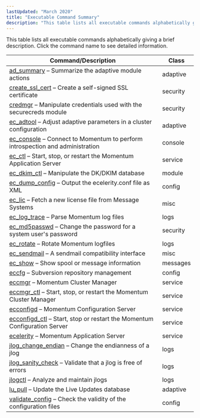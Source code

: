 ```yaml
---
lastUpdated: "March 2020"
title: "Executable Command Summary"
description: "This table lists all executable commands alphabetically giving a brief description Click the command name to see detailed information Table 68 1 Executable commands Command Description Class ad summary Summarize the adaptive module actions adaptive create ssl cert Create a self signed SSL certificate security credmgr Manipulate credentials used with..."
---
```


This table lists all executable commands alphabetically giving a brief description. Click the command name to see detailed information.

<a name="exe.commands-all"></a> 


| Command/Description | Class |
| --- | --- |
| [ad_summary](/momentum/4/executable/ad-summary) – Summarize the adaptive module actions | adaptive |
| [create_ssl_cert](/momentum/4/executable/create-ssl-cert) – Create a self-signed SSL certificate | security |
| [credmgr](/momentum/4/executable/credmgr) – Manipulate credentials used with the securecreds module | security |
| [ec_adtool](/momentum/4/executable/ec-adtool) – Adjust adaptive parameters in a cluster configuration | adaptive |
| [ec_console](/momentum/4/executable/ec-console) – Connect to Momentum to perform introspection and administration | console |
| [ec_ctl](/momentum/4/executable/ec-ctl) – Start, stop, or restart the Momentum Application Server | service |
| [ec_dkim_ctl](/momentum/4/executable/ec-dkim-ctl) – Manipulate the DK/DKIM database | module |
| [ec_dump_config](/momentum/4/executable/ec-dump-config) – Output the ecelerity.conf file as XML | config |
| [ec_lic](/momentum/4/executable/ec-lic) – Fetch a new license file from Message Systems | misc |
| [ec_log_trace](/momentum/4/executable/ec-log-trace) – Parse Momentum log files | logs |
| [ec_md5passwd](/momentum/4/executable/ec-md-5-passwd) – Change the password for a system user's password | security |
| [ec_rotate](/momentum/4/executable/ec-rotate) – Rotate Momentum logfiles | logs |
| [ec_sendmail](/momentum/4/executable/ec-sendmail) – A sendmail compatibility interface | misc |
| [ec_show](/momentum/4/executable/ec-show) – Show spool or message information | messages |
| [eccfg](/momentum/4/executable/eccfg) – Subversion repository management | config |
| [eccmgr](/momentum/4/executable/eccmgr) – Momentum Cluster Manager | service |
| [eccmgr_ctl](/momentum/4/executable/eccmgr-ctl) – Start, stop, or restart the Momentum Cluster Manager | service |
| [ecconfigd](/momentum/4/executable/ecconfigd) – Momentum Configuration Server | service |
| [ecconfigd_ctl](/momentum/4/executable/ecconfigd-ctl) – Start, stop or restart the Momentum Configuration Server | service |
| [ecelerity](/momentum/4/executable/ecelerity) – Momentum Application Server | service |
| [jlog_change_endian](/momentum/4/executable/jlog-change-endian) – Change the endianness of a jlog | logs |
| [jlog_sanity_check](/momentum/4/executable/jlog-sanity-check) – Validate that a jlog is free of errors | logs |
| [jlogctl](/momentum/4/executable/jlogctl) – Analyze and maintain jlogs | logs |
| [lu_pull](/momentum/4/executable/lu-pull) – Update the Live Updates database | adaptive |
| [validate_config](/momentum/4/executable/validate-config) – Check the validity of the configuration files | config |